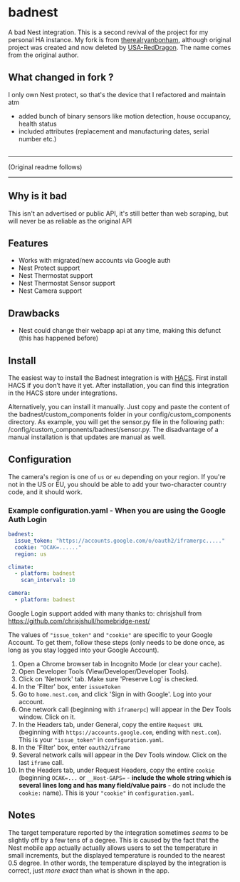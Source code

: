 # badnest

A bad Nest integration. This is a second revival of the project for my personal HA instance. My fork is from [therealryanbonham](https://github.com/therealryanbonham/badnest), although original project was created and now deleted by [USA-RedDragon](https://github.com/USA-RedDragon). The name comes from the original author.

## What changed in fork ?
I only own Nest protect, so that's the device that I refactored and maintain atm 
- added bunch of binary sensors like motion detection, house occupancy, health status
- included attributes (replacement and manufacturing dates, serial number etc.)
<br><br>
- - -
(Original readme follows)
- - -

## Why is it bad

This isn't an advertised or public API, it's still better than web scraping, but will never be as reliable as the original API

## Features

- Works with migrated/new accounts via Google auth
- Nest Protect support
- Nest Thermostat support
- Nest Thermostat Sensor support
- Nest Camera support

## Drawbacks

- Nest could change their webapp api at any time, making this defunct (this has happened before)

## Install
The easiest way to install the Badnest integration is with [HACS](https://hacs.xyz/). First install HACS if you don’t have it yet. After installation, you can find this integration in the HACS store under integrations.

Alternatively, you can install it manually. Just copy and paste the content of the badnest/custom_components folder in your config/custom_components directory. As example, you will get the sensor.py file in the following path: /config/custom_components/badnest/sensor.py. The disadvantage of a manual installation is that updates are manual as well.

## Configuration

The camera's region is one of `us` or `eu` depending on your region.
If you're not in the US or EU, you should be able to add your
two-character country code, and it should work.

### Example configuration.yaml - When you are using the Google Auth Login

```yaml
badnest:
  issue_token: "https://accounts.google.com/o/oauth2/iframerpc....."
  cookie: "OCAK=......"
  region: us

climate:
  - platform: badnest
    scan_interval: 10

camera:
  - platform: badnest

```

Google Login support added with many thanks to: chrisjshull from <https://github.com/chrisjshull/homebridge-nest/>

The values of `"issue_token"` and `"cookie"` are specific to your Google Account. To get them, follow these steps (only needs to be done once, as long as you stay logged into your Google Account).

1. Open a Chrome browser tab in Incognito Mode (or clear your cache).
2. Open Developer Tools (View/Developer/Developer Tools).
3. Click on 'Network' tab. Make sure 'Preserve Log' is checked.
4. In the 'Filter' box, enter `issueToken`
5. Go to `home.nest.com`, and click 'Sign in with Google'. Log into your account.
6. One network call (beginning with `iframerpc`) will appear in the Dev Tools window. Click on it.
7. In the Headers tab, under General, copy the entire `Request URL` (beginning with `https://accounts.google.com`, ending with `nest.com`). This is your `"issue_token"` in `configuration.yaml`.
8. In the 'Filter' box, enter `oauth2/iframe`
9. Several network calls will appear in the Dev Tools window. Click on the last `iframe` call.
10. In the Headers tab, under Request Headers, copy the entire `cookie` (beginning `OCAK=...` or `__Host-GAPS=` - **include the whole string which is several lines long and has many field/value pairs** - do not include the `cookie:` name). This is your `"cookie"` in `configuration.yaml`.

## Notes

The target temperature reported by the integration sometimes _seems_ to be slightly off by a few tens of a degree.
This is caused by the fact that the Nest mobile app actually actually allows users to set the temperature in small
increments, but the displayed temperature is rounded to the nearest 0.5 degree. In other words, the temperature
displayed by the integration is correct, just _more exact_ than what is shown in the app.
